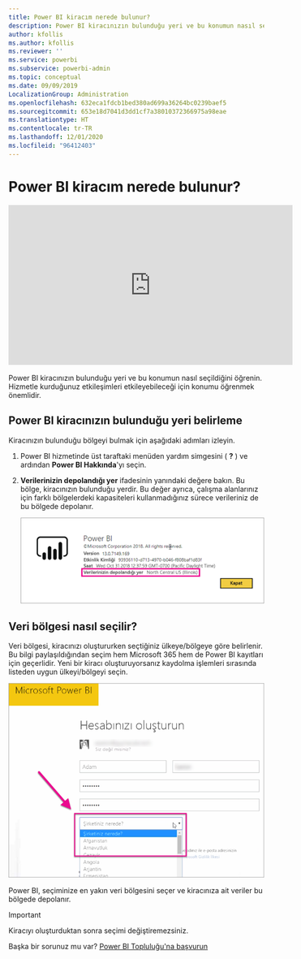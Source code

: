 ```yaml
---
title: Power BI kiracım nerede bulunur?
description: Power BI kiracınızın bulunduğu yeri ve bu konumun nasıl seçildiğini öğrenin. Hizmetle kurduğunuz etkileşimleri etkileyebileceğinden öğrenmek önemlidir.
author: kfollis
ms.author: kfollis
ms.reviewer: ''
ms.service: powerbi
ms.subservice: powerbi-admin
ms.topic: conceptual
ms.date: 09/09/2019
LocalizationGroup: Administration
ms.openlocfilehash: 632eca1fdcb1bed380ad699a36264bc0239baef5
ms.sourcegitcommit: 653e18d7041d3dd1cf7a38010372366975a98eae
ms.translationtype: HT
ms.contentlocale: tr-TR
ms.lasthandoff: 12/01/2020
ms.locfileid: "96412403"
---
```

# <a name="where-is-my-power-bi-tenant-located"></a>Power BI kiracım nerede bulunur?

<iframe width="560" height="315" src="https://www.youtube.com/embed/0fOxaHJPvdM?showinfo=0" frameborder="0" allowfullscreen></iframe>

Power BI kiracınızın bulunduğu yeri ve bu konumun nasıl seçildiğini öğrenin. Hizmetle kurduğunuz etkileşimleri etkileyebileceği için konumu öğrenmek önemlidir.

## <a name="how-to-determine-where-your-power-bi-tenant-is-located"></a>Power BI kiracınızın bulunduğu yeri belirleme

Kiracınızın bulunduğu bölgeyi bulmak için aşağıdaki adımları izleyin.

1. Power BI hizmetinde üst taraftaki menüden yardım simgesini ( **?** ) ve ardından **Power BI Hakkında**'yı seçin.

1. **Verilerinizin depolandığı yer** ifadesinin yanındaki değere bakın. Bu bölge, kiracınızın bulunduğu yerdir. Bu değer ayrıca, çalışma alanlarınız için farklı bölgelerdeki kapasiteleri kullanmadığınız sürece verileriniz de bu bölgede depolanır.

    ![Veri bölgesi](media/service-admin-where-is-my-tenant-located/power-bi-data-region.png)

## <a name="how-the-data-region-is-selected"></a>Veri bölgesi nasıl seçilir?

Veri bölgesi, kiracınızı oluştururken seçtiğiniz ülkeye/bölgeye göre belirlenir. Bu bilgi paylaşıldığından seçim hem Microsoft 365 hem de Power BI kayıtları için geçerlidir. Yeni bir kiracı oluşturuyorsanız kaydolma işlemleri sırasında listeden uygun ülkeyi/bölgeyi seçin.

![Ülke seçimi](media/service-admin-where-is-my-tenant-located/sign-up-country-selection.png)

Power BI, seçiminize en yakın veri bölgesini seçer ve kiracınıza ait veriler bu bölgede depolanır.

> [!IMPORTANT]
> Kiracıyı oluşturduktan sonra seçimi değiştiremezsiniz.

Başka bir sorunuz mu var? [Power BI Topluluğu'na başvurun](https://community.powerbi.com/)
